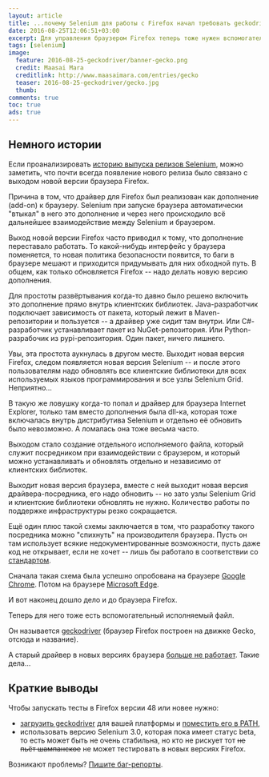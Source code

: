 ```yaml
---
layout: article
title: ...почему Selenium для работы с Firefox начал требовать geckodriver?
date: 2016-08-25T12:06:51+03:00
excerpt: Для управления браузером Firefox теперь тоже нужен вспомогательный исполняемый файл, аналогично тому, как раньше уже было сделано для Chrome и Internet Explorer.
tags: [selenium]
image:
  feature: 2016-08-25-geckodriver/banner-gecko.png
  credit: Maasai Mara
  creditlink: http://www.maasaimara.com/entries/gecko
  teaser: 2016-08-25-geckodriver/gecko.jpg
  thumb:
comments: true
toc: true
ads: true
---
```

## Немного истории

Если проанализировать [историю выпуска релизов Selenium](https://github.com/SeleniumHQ/selenium/blob/master/java/CHANGELOG), можно заметить, что почти всегда появление нового релиза было связано с выходом новой версии браузера Firefox.

Причина в том, что драйвер для Firefox был реализован как дополнение (add-on) к браузеру. Selenium при запуске браузера автоматически "втыкал" в него это дополнение и через него происходило всё дальнейшее взаимодействие между Selenium и браузером.

Выход новой версии Firefox часто приводил к тому, что дополнение переставало работать. То какой-нибудь интерфейс у браузера поменяется, то новая политика безопасности появится, то баги в браузере мешают и приходится придумывать для них обходной путь. В общем, как только обновляется Firefox -- надо делать новую версию дополнения.

Для простоты развёртывания когда-то давно было решено включить это дополнение прямо внутрь клиентских библиотек. Java-разработчик подключает зависимость от пакета, который лежит в Maven-репозитории и пользуется -- а драйвер уже сидит там внутри. Или C#-разработчик устанавливает пакет из NuGet-репозитория. Или Python-разрабочик из pypi-репозитория. Один пакет, ничего лишнего.

Увы, эта простота аукнулась в другом месте. Выходит новая версия Firefox, следом появляется новая версия Selenium -- и после этого пользователям надо обновлять все клиентские библиотеки для всех используемых языков программирования и все узлы Selenium Grid. Неприятно...

В такую же ловушку когда-то попал и драйвер для браузера Internet Explorer, только там вместо дополнения была dll-ка, которая тоже включалась внутрь дистрибутива Selenium и отдельно её обновить было невозможно. А ломалась она тоже весьма часто.

Выходом стало создание отдельного исполняемого файла, который служит посредником при взаимодействии с браузером, и который можно устанавливать и обновлять отдельно и независимо от клиентских библиотек.

Выходит новая версия браузера, вместе с ней выходит новая версия драйвера-посредника, его надо обновить -- но зато узлы Selenium Grid и клиентские библиотеки обновлять не нужно. Количество работы по поддержке инфраструктуры резко сокращается.

Ещё один плюс такой схемы заключается в том, что разработку такого посредника можно "спихнуть" на производителя браузера. Пусть он там использует всякие недокументированные возможности, пусть даже код не открывает, если не хочет -- лишь бы работало в соответствии со [стандартом](https://w3c.github.io/webdriver/webdriver-spec.html).

Сначала такая схема была успешно опробована на браузере [Google Chrome](https://sites.google.com/a/chromium.org/chromedriver/). Потом на браузере [Microsoft Edge](https://developer.microsoft.com/en-us/microsoft-edge/tools/webdriver/).

И вот наконец дошло дело и до браузера Firefox.

Теперь для него тоже есть вспомогательный исполняемый файл.

Он называется [geckodriver](https://github.com/mozilla/geckodriver) (браузер Firefox построен на движке Gecko, отсюда и название).

А старый драйвер в новых версиях браузера [больше не работает](http://selenium2.ru/news/178-firefox-48.html). Такие дела...

## Краткие выводы

Чтобы запускать тесты в Firefox версии 48 или новее нужно:

* [загрузить geckodriver](https://github.com/mozilla/geckodriver/releases) для вашей платформы и [поместить его в PATH](/what-is-path-env-var/#toc3),
* использовать версию Selenium 3.0, которая пока имеет статус beta, то есть может быть не очень стабильна, но кто не рискует тот <s>не пьёт шампанское</s> не может тестировать в новых версиях Firefox.

Возникают проблемы? [Пишите баг-репорты](https://github.com/mozilla/geckodriver/issues).